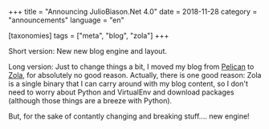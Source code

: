 +++
title = "Announcing JulioBiason.Net 4.0"
date = 2018-11-28
category = "announcements"
language = "en"

[taxonomies]
tags = ["meta", "blog", "zola"]
+++

Short version: New new blog engine and layout.

<!-- more -->

Long version: Just to change things a bit, I moved my blog from
[Pelican](http://blog.getpelican.com/) to [Zola](https://www.getzola.org/), for
absolutely no good reason. Actually, there is one good reason: Zola is a single
binary that I can carry around with my blog content, so I don't need to worry
about Python and VirtualEnv and download packages (although those things are a
breeze with Python).

But, for the sake of contantly changing and breaking stuff.... new engine!
